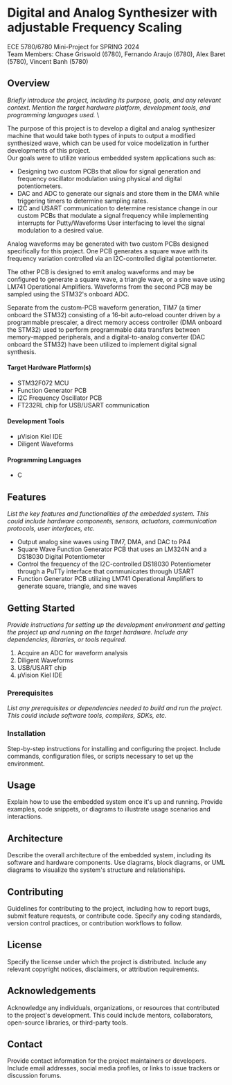 # Digital and Analog Synthesizer with adjustable Frequency Scaling
ECE 5780/6780 Mini-Project for SPRING 2024 \
Team Members: Chase Griswold (6780), Fernando Araujo (6780), Alex Baret (5780), Vincent Banh (5780)

## Overview
_Briefly introduce the project, including its purpose, goals, and any relevant context. Mention the target hardware platform, development tools, and programming languages used._ \

The purpose of this project is to develop a digital and analog synthesizer machine that would take both types of inputs to output a modified synthesized wave, which can be used for voice modelization in further developments of this project. \
Our goals were to utilize various embedded system applications such as:
- Designing two custom PCBs that allow for signal generation and frequency oscillator modulation using physical and digital potentiometers.
- DAC and ADC to generate our signals and store them in the DMA while triggering timers to determine sampling rates.
- I2C and USART communication to determine resistance change in our custom PCBs that modulate a signal frequency while implementing interrupts for Putty/Waveforms User interfacing to level the signal modulation to a desired value.

Analog waveforms may be generated with two custom PCBs designed specifically for this project. One PCB generates a square wave with its frequency variation controlled via an I2C-controlled digital potentiometer. 

The other PCB is designed to emit analog waveforms and may be configured to generate a square wave, a triangle wave, or a sine wave using LM741 Operational Amplifiers. Waveforms from the second PCB may be sampled using the STM32's onboard ADC. 

Separate from the custom-PCB waveform generation, TIM7 (a timer onboard the STM32) consisting of a 16-bit auto-reload counter driven by a programmable
prescaler, a direct memory access controller (DMA onboard the STM32) used to perform programmable data transfers between memory-mapped peripherals, and a digital-to-analog converter (DAC onboard the STM32) have been utilized to implement digital signal synthesis.

#### Target Hardware Platform(s) ####
- STM32F072 MCU
- Function Generator PCB
- I2C Frequency Oscillator PCB
- FT232RL chip for USB/USART communication
#### Development Tools ####
- μVision Kiel IDE
- Diligent Waveforms 
#### Programming Languages ####
- C 

## Features
_List the key features and functionalities of the embedded system. This could include hardware components, sensors, actuators, communication protocols, user interfaces, etc._

- Output analog sine waves using TIM7, DMA, and DAC to PA4
- Square Wave Function Generator PCB that uses an LM324N and a DS18030 Digital Potentiometer
- Control the frequency of the I2C-controlled DS18030 Potentiometer through a PuTTy interface that communicates through USART
- Function Generator PCB utilizing LM741 Operational Amplifiers to generate square, triangle, and sine waves

## Getting Started
_Provide instructions for setting up the development environment and getting the project up and running on the target hardware. Include any dependencies, libraries, or tools required._


1) Acquire an ADC for waveform analysis
2) Diligent Waveforms 
3) USB/USART chip
4) μVision Kiel IDE

### Prerequisites
_List any prerequisites or dependencies needed to build and run the project. This could include software tools, compilers, SDKs, etc._



### Installation
Step-by-step instructions for installing and configuring the project. Include commands, configuration files, or scripts necessary to set up the environment.

## Usage
Explain how to use the embedded system once it's up and running. Provide examples, code snippets, or diagrams to illustrate usage scenarios and interactions.

## Architecture
Describe the overall architecture of the embedded system, including its software and hardware components. Use diagrams, block diagrams, or UML diagrams to visualize the system's structure and relationships.

## Contributing
Guidelines for contributing to the project, including how to report bugs, submit feature requests, or contribute code. Specify any coding standards, version control practices, or contribution workflows to follow.

## License
Specify the license under which the project is distributed. Include any relevant copyright notices, disclaimers, or attribution requirements.

## Acknowledgements
Acknowledge any individuals, organizations, or resources that contributed to the project's development. This could include mentors, collaborators, open-source libraries, or third-party tools.

## Contact
Provide contact information for the project maintainers or developers. Include email addresses, social media profiles, or links to issue trackers or discussion forums.
